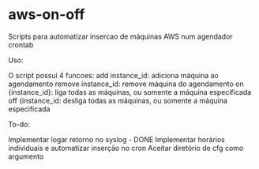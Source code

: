 # aws-on-off
Scripts para automatizar insercao de máquinas AWS num agendador crontab

Uso:

O script possui 4 funcoes:
	add instance_id: adiciona máquina ao agendamento
	remove instance_id: remove máquina do agendamento
	on {instance_id}: liga todas as máquinas, ou somente a máquina especificada
	off {instance_id: desliga todas as máquinas, ou somente a máquina especificada

To-do:

Implementar logar retorno no syslog - DONE
Implementar horários individuais e automatizar inserção no cron
Aceitar diretório de cfg como argumento

